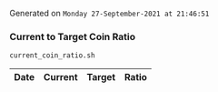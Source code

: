 Generated on `Monday 27-September-2021 at 21:46:51`

### Current to Target Coin Ratio
`current_coin_ratio.sh`

Date|Current|Target|Ratio
---|---|---|---
